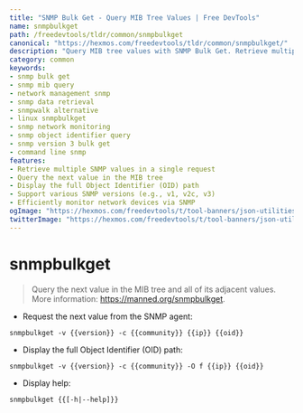 ```yaml
---
title: "SNMP Bulk Get - Query MIB Tree Values | Free DevTools"
name: snmpbulkget
path: /freedevtools/tldr/common/snmpbulkget
canonical: "https://hexmos.com/freedevtools/tldr/common/snmpbulkget/"
description: "Query MIB tree values with SNMP Bulk Get. Retrieve multiple SNMP values efficiently for network management and device monitoring. Free online tool, no registration required."
category: common
keywords:
- snmp bulk get
- snmp mib query
- network management snmp
- snmp data retrieval
- snmpwalk alternative
- linux snmpbulkget
- snmp network monitoring
- snmp object identifier query
- snmp version 3 bulk get
- command line snmp
features:
- Retrieve multiple SNMP values in a single request
- Query the next value in the MIB tree
- Display the full Object Identifier (OID) path
- Support various SNMP versions (e.g., v1, v2c, v3)
- Efficiently monitor network devices via SNMP
ogImage: "https://hexmos.com/freedevtools/t/tool-banners/json-utilities-banner.png"
twitterImage: "https://hexmos.com/freedevtools/t/tool-banners/json-utilities-banner.png"
---
```


# snmpbulkget

> Query the next value in the MIB tree and all of its adjacent values.
> More information: <https://manned.org/snmpbulkget>.

- Request the next value from the SNMP agent:

`snmpbulkget -v {{version}} -c {{community}} {{ip}} {{oid}}`

- Display the full Object Identifier (OID) path:

`snmpbulkget -v {{version}} -c {{community}} -O f {{ip}} {{oid}}`

- Display help:

`snmpbulkget {{[-h|--help]}}`
